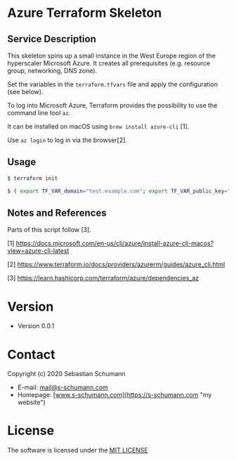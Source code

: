 # Azure Terraform Skeleton

## Service Description

This skeleton spins up a small instance in the West Europe region of the hyperscaler Microsoft Azure. It creates all prerequisites (e.g. resource group, networking, DNS zone).

Set the variables in the `terraform.tfvars` file and apply the configuration (see below).

To log into Microsoft Azure, Terraform provides the possibility to use the command line tool `az`.

It can be installed on macOS using `brew install azure-cli` [1].

Use `az login` to log in via the browser[2].

## Usage

```bash
$ terraform init
```

```bash
$ ( export TF_VAR_domain="test.example.com"; export TF_VAR_public_key="ssh-ed25519 AAAA..."; terraform apply )
```

## Notes and References

Parts of this script follow [3].

[1] https://docs.microsoft.com/en-us/cli/azure/install-azure-cli-macos?view=azure-cli-latest

[2] https://www.terraform.io/docs/providers/azurerm/guides/azure_cli.html

[3] https://learn.hashicorp.com/terraform/azure/dependencies_az

# Version

* Version 0.0.1

# Contact

Copyright (c) 2020 Sebastian Schumann

* E-mail: [mail@s-schumann.com](mailto:mail@s-schumann.com "mail to sebastian")
* Homepage: [www.s-schumann.com](https://s-schumann.com "my website")

# License

The software is licensed under the [MIT LICENSE](LICENSE)
